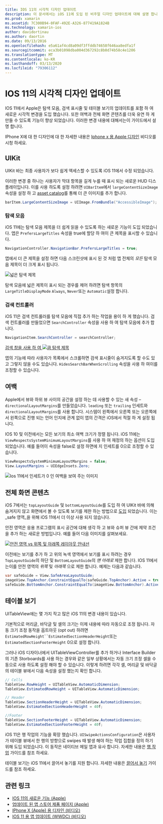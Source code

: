```yaml
---
title: IOS 11의 시각적 디자인 업데이트
description: 이 문서에서는 iOS 11에 도입 된 비주얼 디자인 업데이트에 대해 설명 합니다. 탐색 모음, 검색 컨트롤러, 여백, 전체 화면 콘텐츠 및 테이블 보기의 변경 내용에 대해 설명 합니다.
ms.prod: xamarin
ms.assetid: 7C300B94-0FAF-492E-A326-877419A1824B
ms.technology: xamarin-ios
author: davidortinau
ms.author: daortin
ms.date: 09/13/2016
ms.openlocfilehash: e5a61af4cd8a09df3ffddb74658f646aa8edfa1f
ms.sourcegitcommit: eca3b01098dba004d367292c8b0d74b58c4e1206
ms.translationtype: MT
ms.contentlocale: ko-KR
ms.lasthandoff: 03/13/2020
ms.locfileid: "79306112"
---
```

# <a name="visual-design-updates-in-ios-11"></a>IOS 11의 시각적 디자인 업데이트

IOS 11에서 Apple은 탐색 모음, 검색 표시줄 및 테이블 보기의 업데이트를 포함 하 여 새로운 시각적 변경을 도입 했습니다. 또한 여백과 전체 화면 콘텐츠를 더욱 유연 하 게 만들 수 있도록 기능이 향상 되었습니다. 이러한 변경 내용에 대해서는이 가이드에서 설명 합니다. 

IPhone X에 대 한 디자인에 대 한 자세한 내용은 [Iphone x 용 Apple 디자인](https://developer.apple.com/videos/play/fall2017/801/) 비디오를 시청 하세요.

## <a name="uikit"></a>UIKit

UIKit 바는 최종 사용자가 보다 쉽게 액세스할 수 있도록 iOS 11에서 수정 되었습니다.

이러한 변경 중 하나는 사용자가 막대 항목을 길게 누를 때 표시 되는 새로운 HUD 디스플레이입니다. 이를 사용 하도록 설정 하려면 `UIBarItem`에서 `largeContentSizeImage` 속성을 설정 하 고 [asset catalog](~/ios/app-fundamentals/images-icons/displaying-an-image.md)를 통해 더 큰 이미지를 추가 합니다.

```csharp
barItem.LargeContentSizeImage = UIImage.FromBundle("AccessibleImage");
```

### <a name="navigation-bar"></a>탐색 모음
iOS 11에는 탐색 모음 제목을 더 쉽게 읽을 수 있도록 하는 새로운 기능이 도입 되었습니다. 앱은 `PrefersLargeTitles` 속성을 true에 할당 하 여이 큰 제목을 표시할 수 있습니다.

```csharp
NavigationController.NavigationBar.PrefersLargeTitles = true;
```

앱에서 더 큰 제목을 설정 하면 다음 스크린샷에 표시 된 것 처럼 앱 전체의 _모든_ 탐색 모음 제목이 더 크게 표시 됩니다.

![넓은 탐색 제목](visual-design-images/image7.png)

탐색 모음에 넓은 제목이 표시 되는 경우를 제어 하려면 탐색 항목의 `LargeTitleDisplayMode` `Always`, `Never`또는 `Automatic`설정 합니다.

### <a name="search-controller"></a>검색 컨트롤러

iOS 11은 검색 컨트롤러를 탐색 모음에 직접 추가 하는 작업을 용이 하 게 했습니다. 검색 컨트롤러를 만들었으면 `SearchController` 속성을 사용 하 여 탐색 모음에 추가 합니다.

```csharp
NavigationItem.SearchController = searchController;
```

[검색 창을 사용 하 여 ![큼 탐색 제목](visual-design-images/image8-sml.png)](visual-design-images/image8-sml.png#lightbox)

앱의 기능에 따라 사용자가 목록에서 스크롤하면 검색 표시줄이 숨겨지도록 할 수도 있고 그렇지 않을 수도 있습니다. `HidesSearchBarWhenScrolling` 속성을 사용 하 여이를 조정할 수 있습니다.

## <a name="margins"></a>여백

Apple에서 뷰와 하위 뷰 사이의 공간을 설정 하는 데 사용할 수 있는 새 속성 – `directionalLayoutMargins`를 만들었습니다. `leading` 또는 `trailing` 인세트와 `directionalLayoutMargins`를 사용 합니다. 시스템이 왼쪽에서 오른쪽 또는 오른쪽에서 왼쪽으로 진행 되는 언어 인지에 관계 없이 앱의 간격은 iOS에서 적절 하 게 설정 됩니다.

IOS 10 및 이전에서는 모든 보기의 최소 여백 크기가 정렬 됩니다. iOS 11에는 `ViewRespectsSystemMinimumLayoutMargins`를 사용 하 여 재정의 하는 옵션이 도입 되었습니다. 예를 들어이 속성을 false로 설정 하면에 지 인세트를 0으로 조정할 수 있습니다.

```csharp
ViewRespectsSystemMinimumLayoutMargins = false;
View.LayoutMargins = UIEdgeInsets.Zero;
```

![Ios 11에서 인세트가 0 인 여백을 보여 주는 이미지](visual-design-images/image9.png)

<a name="fullscreen" />

## <a name="full-screen-content"></a>전체 화면 콘텐츠

iOS 7에서는 `topLayoutGuide` 및 `bottomLayoutGuide`를 도입 하 여 UIKit 바에 의해 숨겨지지 않고 화면에서 볼 수 있도록 보기를 제한 하는 방법으로 [도입](~/ios/platform/introduction-to-ios7/ios7-ui.md#fullscreen) 되었습니다. 이는 _safe 영역_을 위해 iOS 11에서 더 이상 사용 되지 않습니다.

안전 영역은 응용 프로그램의 표시 공간에 대해 생각 하 고 뷰와 슈퍼 뷰 간에 제약 조건을 추가 하는 새로운 방법입니다. 예를 들어 다음 이미지를 살펴보세요.

[![안전 영역 vs 위쪽 및 아래쪽 레이아웃 안내선](visual-design-images/image10-sml.png)](visual-design-images/image10.png#lightbox)

이전에는 보기를 추가 하 고 위의 녹색 영역에서 보기를 표시 하려는 경우 `TopLayoutGuide`의 하단 및 `BottomLayoutGuide`의 _맨_ _아래로_ 제한 합니다. IOS 11에서는이를 안전 영역의 _위쪽_ 및 _아래쪽_ 으로 제한 합니다. 예제는 다음과 같습니다.

```csharp
var safeGuide = View.SafeAreaLayoutGuide;
imageView.TopAnchor.ConstraintEqualTo(safeGuide.TopAnchor).Active = true;
safeGuide.BottomAnchor.ConstraintEqualTo(imageView.BottomAnchor).Active = true;
```

## <a name="table-view"></a>테이블 보기

UITableView에는 몇 가지 작고 많은 iOS 11의 변경 내용이 있습니다.

기본적으로 머리글, 바닥글 및 셀의 크기는 이제 내용에 따라 자동으로 조정 됩니다. 자동 크기 조정 동작을 옵트아웃 (opt out) 하려면 `EstimatedRowHeight``EstimatedSectionHeaderHeight`또는 `EstimatedSectionFooterHeight` 0으로 설정 합니다.

그러나 iOS 디자이너에서 UITableViewController를 추가 하거나 Interface Builder의 기존 Storboards를 사용 하는 경우와 같은 일부 상황에서는 자동 크기 조정 셀을 수동으로 사용 하도록 설정 해야 할 수 있습니다. 이렇게 하려면 각각 셀, 머리글 및 바닥글의 테이블 뷰에서 다음 속성을 설정 했는지 확인 합니다.

```csharp
// Cells
TableView.RowHeight = UITableView.AutomaticDimension;
TableView.EstimatedRowHeight = UITableView.AutomaticDimension;

// Header
TableView.SectionHeaderHeight = UITableView.AutomaticDimension;
TableView.EstimatedSectionHeaderHeight = 40f;

//Footer
TableView.SectionFooterHeight = UITableView.AutomaticDimension;
TableView.EstimatedSectionFooterHeight = 40f;

```

iOS 11은 행 작업의 기능을 확장 했습니다. `UISwipeActionsConfiguration`은 사용자가 테이블 뷰에서 한 행의 방향으로 swipes 때 발생 해야 하는 작업 집합을 정의 하기 위해 도입 되었습니다. 이 동작은 네이티브 메일 앱과 유사 합니다. 자세한 내용은 [행 작업](~/ios/user-interface/controls/tables/row-action.md) 가이드를 참조 하세요.

테이블 보기는 iOS 11에서 끌어서 놓기를 지원 합니다. 자세한 내용은 [끌어서 놓기](~/ios/platform/introduction-to-ios11/drag-and-drop.md#uitableview) 가이드를 참조 하세요.

## <a name="related-links"></a>관련 링크

- [IOS 11의 새로운 기능 (Apple)](https://developer.apple.com/ios/)
- [업데이트 된 앱 스토어 제품 페이지 (Apple)](https://developer.apple.com/app-store/product-page/)
- [IPhone X (Apple) 용 디자인 (비디오)](https://developer.apple.com/videos/play/fall2017/801/)
- [IOS 11 용 앱 업데이트 (WWDC) (비디오)](https://developer.apple.com/videos/play/wwdc2017/204/)
